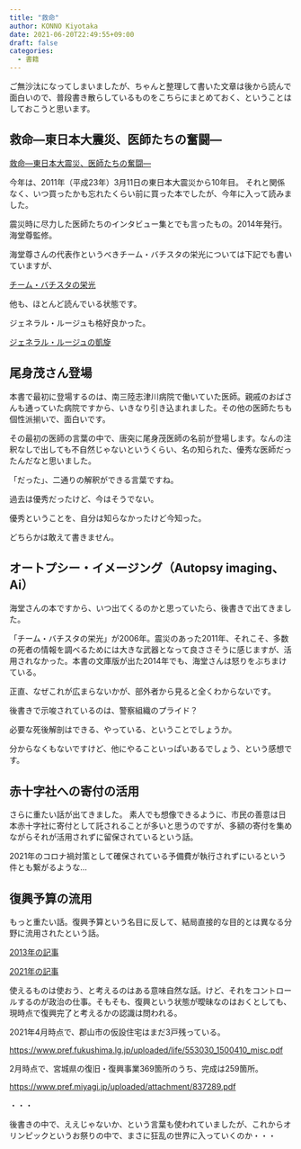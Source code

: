 ```yaml
---
title: "救命"
author: KONNO Kiyotaka
date: 2021-06-20T22:49:55+09:00
draft: false
categories:
  - 書籍
---
```


ご無沙汰になってしまいましたが、ちゃんと整理して書いた文章は後から読んで面白いので、普段書き散らしているものをこちらにまとめておく、ということはしておこうと思います。

## 救命―東日本大震災、医師たちの奮闘―

[救命―東日本大震災、医師たちの奮闘―](https://amzn.to/3gOfC7i)

今年は、2011年（平成23年）3月11日の東日本大震災から10年目。
それと関係なく、いつ買ったかも忘れたくらい前に買った本でしたが、今年に入って読みました。

震災時に尽力した医師たちのインタビュー集とでも言ったもの。2014年発行。海堂尊監修。

海堂尊さんの代表作というべきチーム・バチスタの栄光については下記でも書いていますが、

[チーム・バチスタの栄光](/チーム・バチスタの栄光/)

他も、ほとんど読んでいる状態です。

ジェネラル・ルージュも格好良かった。

[ジェネラル・ルージュの凱旋](/ジェネラル・ルージュの凱旋/)

## 尾身茂さん登場

本書で最初に登場するのは、南三陸志津川病院で働いていた医師。親戚のおばさんも通っていた病院ですから、いきなり引き込まれました。その他の医師たちも個性派揃いで、面白いです。

その最初の医師の言葉の中で、唐突に尾身茂医師の名前が登場します。なんの注釈なしで出しても不自然じゃないというくらい、名の知られた、優秀な医師だったんだなと思いました。

「だった」、二通りの解釈ができる言葉ですね。

過去は優秀だったけど、今はそうでない。

優秀ということを、自分は知らなかったけど今知った。

どちらかは敢えて書きません。

## オートプシー・イメージング（Autopsy imaging、Ai）

海堂さんの本ですから、いつ出てくるのかと思っていたら、後書きで出てきました。

「チーム・バチスタの栄光」が2006年。震災のあった2011年、それこそ、多数の死者の情報を調べるためには大きな武器となって良ささそうに感じますが、活用されなかった。本書の文庫版が出た2014年でも、海堂さんは怒りをぶちまけている。

正直、なぜこれが広まらないかが、部外者から見ると全くわからないです。

後書きで示唆されているのは、警察組織のプライド？

必要な死後解剖はできる、やっている、ということでしょうか。

分からなくもないですけど、他にやることいっぱいあるでしょう、という感想です。


## 赤十字社への寄付の活用

さらに重たい話が出てきました。
素人でも想像できるように、市民の善意は日本赤十字社に寄付として託されることが多いと思うのですが、多額の寄付を集めながらそれが活用されずに留保されているという話。

2021年のコロナ禍対策として確保されている予備費が執行されずにいるという件とも繋がるような…

## 復興予算の流用

もっと重たい話。復興予算という名目に反して、結局直接的な目的とは異なる分野に流用されたという話。

[2013年の記事](http://www.asahi.com/shinsai_fukkou/articles/TKY201306220028.html)

[2021年の記事](https://mainichi.jp/articles/20210301/ddm/001/040/118000c)

使えるものは使おう、と考えるのはある意味自然な話。けど、それをコントロールするのが政治の仕事。そもそも、復興という状態が曖昧なのはおくとしても、現時点で復興完了と考えるかの認識は問われる。

2021年4月時点で、郡山市の仮設住宅はまだ3戸残っている。

https://www.pref.fukushima.lg.jp/uploaded/life/553030_1500410_misc.pdf

2月時点で、宮城県の復旧・復興事業369箇所のうち、完成は259箇所。

https://www.pref.miyagi.jp/uploaded/attachment/837289.pdf

・・・

後書きの中で、ええじゃないか、という言葉も使われていましたが、これからオリンピックというお祭りの中で、まさに狂乱の世界に入っていくのか・・・